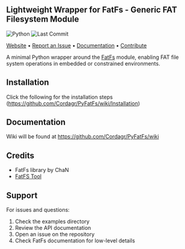 ## Lightweight Wrapper for FatFs - Generic FAT Filesystem Module

![Python](https://img.shields.io/badge/python-3.6%2B-blue?logo=python&logoColor=white)
![Last Commit](https://img.shields.io/github/last-commit/Cordagr/PyFatFs)

[Website](#) • [Report an Issue](#) • [Documentation](#) • [Contribute](#)

A minimal Python wrapper around the [FatFs](http://elm-chan.org/fsw/ff/00index_e.html) module, enabling FAT file system operations in embedded or constrained environments.


## Installation
Click the following for the installation steps (https://github.com/Cordagr/PyFatFs/wiki/Installation)

## Documentation
Wiki will be found at https://github.com/Cordagr/PyFatFs/wiki

## Credits

- FatFs library by ChaN 
- [FatFS Tool](https://elm-chan.org/fsw/ff/)
## Support

For issues and questions:

1. Check the examples directory
2. Review the API documentation
3. Open an issue on the repository
4. Check FatFs documentation for low-level details
